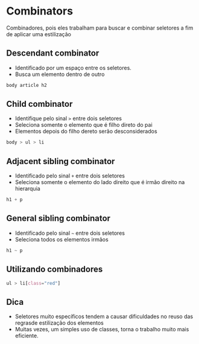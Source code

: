 # Combinators

Combinadores, pois eles trabalham para buscar e combinar seletores a fim de aplicar uma estilização

## Descendant combinator

* Identificado por um espaço entre os seletores.
* Busca um elemento dentro de outro

```css
body article h2
```

## Child combinator

* Identifique pelo sinal `>` entre dois seletores
* Seleciona somente o elemento que é filho direto do pai
* Elementos depois do filho dereto serão desconsiderados

```css
body > ul > li
```

## Adjacent sibling combinator

* Identificado pelo sinal `+` entre dois seletores
* Seleciona somente o elemento do lado direito que é irmão direito na hierarquia

```css
h1 + p
```

## General sibling combinator

* Identificado pelo sinal `~` entre dois seletores
* Seleciona todos os elementos irmãos

```css
h1 ~ p
```

## Utilizando combinadores

```css
ul > li[class="red"]
```

## Dica

* Seletores muito específicos tendem a causar dificuldades no reuso das regrasde estilização dos elementos
* Muitas vezes, um simples uso de classes, torna o trabalho muito mais eficiente.
